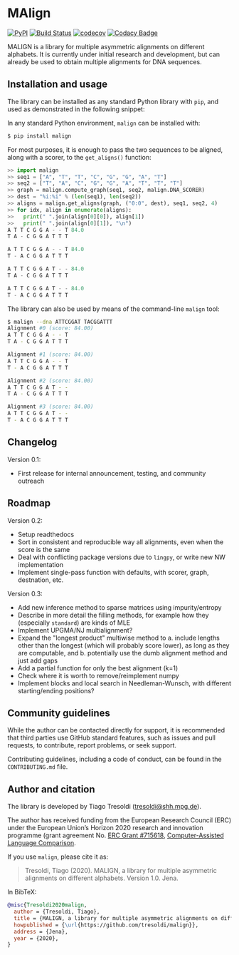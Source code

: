 # MAlign

[![PyPI](https://img.shields.io/pypi/v/malign.svg)](https://pypi.org/project/malign)
[![Build Status](https://travis-ci.org/tresoldi/malign.svg?branch=master)](https://travis-ci.org/tresoldi/malign)
[![codecov](https://codecov.io/gh/tresoldi/malign/branch/master/graph/badge.svg)](https://codecov.io/gh/tresoldi/malign)
[![Codacy Badge](https://api.codacy.com/project/badge/Grade/f6428290a03742e69a6a5cb512a99650)](https://www.codacy.com/manual/tresoldi/malign?utm_source=github.com&amp;utm_medium=referral&amp;utm_content=tresoldi/malign&amp;utm_campaign=Badge_Grade)

MALIGN is a library for multiple asymmetric alignments on different alphabets.
It is currently under initial research and development, but can already be
used to obtain multiple alignments for DNA sequences.


## Installation and usage

The library can be installed as any standard Python library with
`pip`, and used as demonstrated in the following snippet:

In any standard Python environment, `malign` can be installed with:

```bash
$ pip install malign
```

For most purposes, it is enough to pass the two sequences to be aligned,
along with a scorer, to the `get_aligns()` function:


```python
>> import malign
>> seq1 = ["A", "T", "T", "C", "G", "G", "A", "T"]
>> seq2 = ["T", "A", "C", "G", "G", "A", "T", "T", "T"]
>> graph = malign.compute_graph(seq1, seq2, malign.DNA_SCORER)
>> dest = "%i:%i" % (len(seq1), len(seq2))
>> aligns = malign.get_aligns(graph, ("0:0", dest), seq1, seq2, 4)
>> for idx, align in enumerate(aligns):
>>   print(" ".join(align[0][0]), align[1])
>>   print(" ".join(align[0][1]), "\n")
A T T C G G A - - T 84.0
T A - C G G A T T T

A T T C G G A - - T 84.0
T - A C G G A T T T

A T T C G G A T - - 84.0
T A - C G G A T T T

A T T C G G A T - - 84.0
T - A C G G A T T T
```

The library can also be used by means of the command-line `malign` tool:

```bash
$ malign --dna ATTCGGAT TACGGATTT
Alignment #0 (score: 84.00)
A T T C G G A - - T
T A - C G G A T T T

Alignment #1 (score: 84.00)
A T T C G G A - - T
T - A C G G A T T T

Alignment #2 (score: 84.00)
A T T C G G A T - -
T A - C G G A T T T

Alignment #3 (score: 84.00)
A T T C G G A T - -
T - A C G G A T T T
```

## Changelog

Version 0.1:
  - First release for internal announcement, testing, and community outreach

## Roadmap

Version 0.2:
  - Setup readthedocs
  - Sort in consistent and reproducible way all alignments, even when the
    score is the same
  - Deal with conflicting package versions due to `lingpy`, or write new
    NW implementation
  - Implement single-pass function with defaults, with scorer, graph,
    destnation, etc.

Version 0.3:
  - Add new inference method to sparse matrices using impurity/entropy
  - Describe in more detail the filling methods, for example how they (especially
    `standard`) are kinds of MLE
  - Implement UPGMA/NJ multialignment?
  - Expand the "longest product" multiwise method to a. include lengths other than
    the longest (which will probably score lower), as long as they are computable,
    and b. potentially use the dumb alignment method and just add gaps
  - Add a partial function for only the best alignment (k=1)
  - Check where it is worth to remove/reimplement numpy
  - Implement blocks and local search in Needleman-Wunsch, with different
    starting/ending positions?

## Community guidelines

While the author can be contacted directly for support, it is recommended
that third parties use GitHub standard features, such as issues and
pull requests, to contribute, report problems, or seek support.

Contributing guidelines, including a code of conduct, can be found in
the `CONTRIBUTING.md` file.

## Author and citation

The library is developed by Tiago Tresoldi (tresoldi@shh.mpg.de).

The author has received funding from the European Research Council (ERC)
under the European Union’s Horizon 2020 research and innovation
programme (grant agreement
No. [ERC Grant #715618](https://cordis.europa.eu/project/rcn/206320/factsheet/en),
[Computer-Assisted Language Comparison](https://digling.org/calc/).

If you use `malign`, please cite it as:

  > Tresoldi, Tiago (2020). MALIGN, a library for multiple asymmetric alignments on different alphabets. Version 1.0. Jena.

  In BibTeX:

```bibtex
@misc{Tresoldi2020malign,
  author = {Tresoldi, Tiago},
  title = {MALIGN, a library for multiple asymmetric alignments on different alphabets. Version 0.1.},
  howpublished = {\url{https://github.com/tresoldi/malign}},
  address = {Jena},
  year = {2020},
}
```
